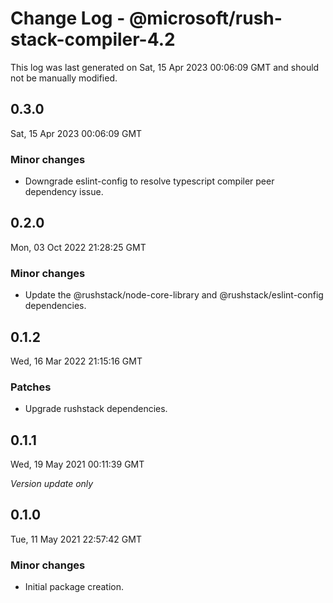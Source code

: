 # Change Log - @microsoft/rush-stack-compiler-4.2

This log was last generated on Sat, 15 Apr 2023 00:06:09 GMT and should not be manually modified.

## 0.3.0
Sat, 15 Apr 2023 00:06:09 GMT

### Minor changes

- Downgrade eslint-config to resolve typescript compiler peer dependency issue.

## 0.2.0
Mon, 03 Oct 2022 21:28:25 GMT

### Minor changes

- Update the @rushstack/node-core-library and @rushstack/eslint-config dependencies.

## 0.1.2
Wed, 16 Mar 2022 21:15:16 GMT

### Patches

- Upgrade rushstack dependencies.

## 0.1.1
Wed, 19 May 2021 00:11:39 GMT

_Version update only_

## 0.1.0
Tue, 11 May 2021 22:57:42 GMT

### Minor changes

- Initial package creation.

